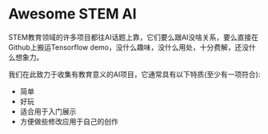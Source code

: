 # Awesome STEM AI

STEM教育领域的许多项目都往AI话题上靠，它们要么跟AI没啥关系，要么直接在Github上搬运Tensorflow demo，没什么趣味，没什么用处，十分费解，还没什么想象力。

我们在此致力于收集有教育意义的AI项目，它通常具有以下特质(至少有一项符合):

*  简单
*  好玩
*  适合用于入门展示
*  方便做些修改应用于自己的创作
